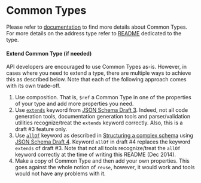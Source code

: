 # Common Types


Please refer to [documentation](../../../docs/common-json-types.md#common) to find more details about Common Types. For more details on the address type refer to [README](README_address.md) dedicated to the type.


#### Extend Common Type (if needed)

API developers are encouraged to use Common Types as-is. However, in cases where you need to extend a type, there are multiple ways to achieve this as described below. Note that each of the following approach comes with its own trade-off.

1. Use composition. That is, `$ref` a Common Type in one of the properties of your type and add more properties you need. 
2. Use [`extends`](http://tools.ietf.org/html/draft-zyp-json-schema-03#section-5.26) keyword from [JSON Schema Draft 3][7]. Indeed, not all code generation tools, documentation generation tools and parser/validation utilities recognize/treat the `extends` keyword correctly. Also, this is a draft #3 feature only. 
3. Use [`allOf`](http://json-schema.org/latest/json-schema-validation.html#anchor82) keyword as described in [Structuring a complex schema](http://spacetelescope.github.io/understanding-json-schema/structuring.html#extending) using [JSON Schema Draft 4][1]. Keyword `allOf` in draft #4 replaces the keyword `extends` of draft #3. Note that not all tools recognize/treat the `allOf` keyword correctly at the time of writing this README (Dec 2014).
4. Make a copy of Common Type and then add your own properties. This goes against the whole notion of `reuse`, however, it would work and tools would not have any problems with it. 
 

[1]: http://json-schema.org/latest/json-schema-core.html "JSON Schema: core definitions and terminology"
[7]: http://tools.ietf.org/html/draft-zyp-json-schema-03 "A JSON Media Type for Describing the Structure and Meaning of JSON Documents"
[11]: schema/json/draft-04/src/main/json/address.json "address.json"
[12]: schema/json/draft-04/src/main/json/address_global.json "address_global.json"
[13]: schema/json/draft-04/src/main/json/address_portable.json "address_portable.json"
[14]: https://github.com/googlei18n/libaddressinput/wiki/AddressValidationMetadata "i18napis"
[15]: https://www.w3.org/TR/html51/sec-forms.html#autofill-field "HTML 5.1 autofill"
[16]: https://www.informatica.com/content/dam/informatica-com/global/amer/us/collateral/other/addressdoctor-cloud-2_user-guide.pdf "Address Doctor"
[17]: https://developers.google.com/maps/documentation/geocoding/intro#Types "Google Maps Geocoding API"
[18]: http://microformats.org/wiki/adr "hcard"

